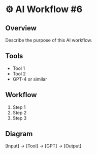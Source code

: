 # ⚙️ AI Workflow #6

## Overview
Describe the purpose of this AI workflow.

## Tools
- Tool 1
- Tool 2
- GPT-4 or similar

## Workflow
1. Step 1
2. Step 2
3. Step 3

## Diagram
[Input] → [Tool] → [GPT] → [Output]

